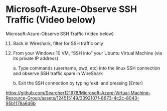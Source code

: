 #  Microsoft-Azure-Observe SSH Traffic (Video below)
 Microsoft-Azure-Observe SSH Traffic (Video below)

11. Back in Wireshark, filter for SSH traffic only
    
12. From your Windows 10 VM, “SSH into” your Ubuntu Virtual Machine (via its private IP address)
    
    a. Type commands (username, pwd, etc) into the linux SSH connection and observe SSH traffic spam in WireShark
    
    b. Exit the SSH connection by typing ‘exit’ and pressing [Enter]


   

https://github.com/Searcher121978/Microsoft-Azure-Virtual-Machine-Resource-Group/assets/124515149/3392107f-8673-4c2c-8043-95b1178a6d6b
